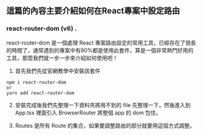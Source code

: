 ## 這篇的內容主要介紹如何在React專案中設定路由

### react-router-dom (v6) . 

react-router-dom 是一個處理 React 專案路由設定的常用工具，已經存在了很長的時間了，通常遇到的專案中有90%都是使用此套件，算是一個非常熱門好用的工具，那麼我們就一步一步來介紹如何使用吧！

1. 首先我們先從官網教學中安裝該套件
```
npm i react-router-dom
or
yarn add react-router-dom
```

2. 安裝完成後我們先整理一下資料夾將用不到的 file 先整理一下，然後進入到 App.tsx 裡面引入 BrowserRouter 將整個 app 的 dom 包住。

3. Routes 是所有 Route 的集合，如果要調整路由的部分就要用這個方式調整。